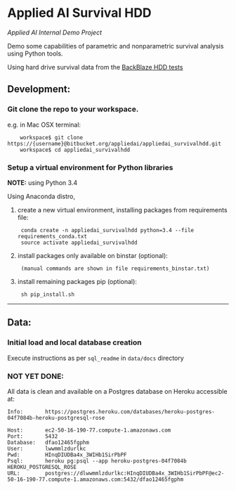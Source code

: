 # Applied AI Survival HDD

_Applied AI Internal Demo Project_


Demo some capabilities of parametric and nonparametric survival analysis using Python tools.

Using hard drive survival data from the [BackBlaze HDD tests](https://www.backblaze.com/blog/hard-drive-data-feb2015/)



## Development:

### Git clone the repo to your workspace.

e.g. in Mac OSX terminal:

        workspace$ git clone https://{username}@bitbucket.org/appliedai/appliedai_survivalhdd.git
        workspace$ cd appliedai_survivalhdd


   
### Setup a virtual environment for Python libraries

**NOTE:** using Python 3.4
    
Using Anaconda distro, 

1. create a new virtual environment, installing packages from requirements file:
    

        conda create -n appliedai_survivalhdd python=3.4 --file requirements_conda.txt
        source activate appliedai_survivalhdd



2. install packages only available on binstar (optional):
    

        (manual commands are shown in file requirements_binstar.txt)



3. install remaining packages pip (optional):


        sh pip_install.sh
    
---



## Data:


### Initial load and local database creation

Execute instructions as per `sql_readme` in `data/docs` directory



### NOT YET DONE:

All data is clean and available on a Postgres database on Heroku accessible at:

    Info:       https://postgres.heroku.com/databases/heroku-postgres-04f7084b-heroku-postgresql-rose

    Host:       ec2-50-16-190-77.compute-1.amazonaws.com
    Port:       5432
    Database:   dfao12465fgphm
    User:       lwwmmlzdurlkc
    Pwd:        HInqDIUDBa4x_3WIHb1SirPbPF
    Psql:       heroku pg:psql --app heroku-postgres-04f7084b HEROKU_POSTGRESQL_ROSE
    URL:        postgres://dlwwmmlzdurlkc:HInqDIUDBa4x_3WIHb1SirPbPF@ec2-50-16-190-77.compute-1.amazonaws.com:5432/dfao12465fgphm




